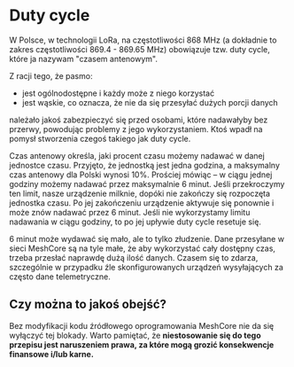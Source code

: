 # Duty cycle

W Polsce, w technologii LoRa, na częstotliwości 868 MHz (a dokładnie to zakres częstotliwości 869.4 - 869.65 MHz) obowiązuje tzw. duty cycle, które ja nazywam "czasem antenowym".

Z racji tego, że pasmo:

- jest ogólnodostępne i każdy może z niego korzystać
- jest wąskie, co oznacza, że nie da się przesyłać dużych porcji danych

należało jakoś zabezpieczyć się przed osobami, które nadawałyby bez przerwy, powodując problemy z jego wykorzystaniem. Ktoś wpadł na pomysł stworzenia czegoś takiego jak duty cycle.

Czas antenowy określa, jaki procent czasu możemy nadawać w danej jednostce czasu. Przyjęto, że jednostką jest jedna godzina, a maksymalny czas antenowy dla Polski wynosi 10%. Prościej mówiąc – w ciągu jednej godziny możemy nadawać przez maksymalnie 6 minut. Jeśli przekroczymy ten limit, nasze urządzenie milknie, dopóki nie zakończy się rozpoczęta jednostka czasu. Po jej zakończeniu urządzenie aktywuje się ponownie i może znów nadawać przez 6 minut. Jeśli nie wykorzystamy limitu nadawania w ciągu godziny, to po jej upływie duty cycle resetuje się. 

6 minut może wydawać się mało, ale to tylko złudzenie. Dane przesyłane w sieci MeshCore są na tyle małe, że aby wykorzystać cały dostępny czas, trzeba przesłać naprawdę dużą ilość danych. Czasem się to zdarza, szczególnie w przypadku źle skonfigurowanych urządzeń wysyłających za często dane telemetryczne.

## Czy można to jakoś obejść?

Bez modyfikacji kodu źródłowego oprogramowania MeshCore nie da się wyłączyć tej blokady. Warto pamiętać, że **niestosowanie się do tego przepisu jest naruszeniem prawa, za które mogą grozić konsekwencje finansowe i/lub karne.**
